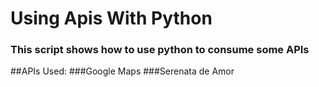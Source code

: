 # Using Apis With Python

### This script shows how to use python to consume some APIs

##APIs Used:
###Google Maps
###Serenata de Amor
